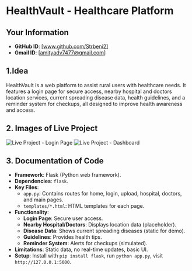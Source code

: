 # HealthVault - Healthcare Platform

## Your Information
- **GitHub ID**: [www.github.com/Strbeni2]
- **Gmail ID**: [amityadv7477@gmail.com]
## 1.Idea
HealthVault is a web platform to assist rural users with healthcare needs. It features a login page for secure access, nearby hospital and doctors location services, current spreading disease data, health guidelines, and a reminder system for checkups, all designed to improve health awareness and access.

## 2. Images of Live Project
![Live Project - Login Page](![image](https://github.com/user-attachments/assets/275a1bac-3d47-4d49-8007-25841038e9cd)
)
![Live Project - Dashboard](![image](https://github.com/user-attachments/assets/462beb33-1272-410f-acec-1c4cda5f65c8)
)

## 3. Documentation of Code
- **Framework**: Flask (Python web framework).
- **Dependencies**: `flask`.
- **Key Files**:
  - `app.py`: Contains routes for home, login, upload, hospital, doctors, and main pages.
  - `templates/*.html`: HTML templates for each page.
- **Functionality**:
  - **Login Page**: Secure user access.
  - **Nearby Hospital/Doctors**: Displays location data (placeholder).
  - **Disease Data**: Shows current spreading diseases (static for demo).
  - **Guidelines**: Provides health tips.
  - **Reminder System**: Alerts for checkups (simulated).
- **Limitations**: Static data, no real-time updates, basic UI.
- **Setup**: Install with `pip install flask`, run `python app.py`, visit `http://127.0.0.1:5000`.

